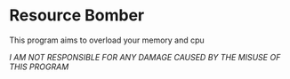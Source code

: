# Resource Bomber
 
This program aims to overload your memory and cpu

*I AM NOT RESPONSIBLE FOR ANY DAMAGE CAUSED BY THE MISUSE OF THIS PROGRAM*